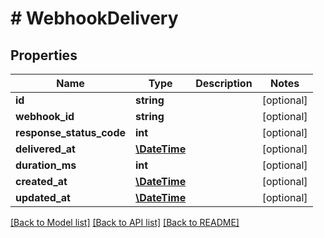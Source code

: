 # # WebhookDelivery

## Properties

Name | Type | Description | Notes
------------ | ------------- | ------------- | -------------
**id** | **string** |  | [optional] 
**webhook_id** | **string** |  | [optional] 
**response_status_code** | **int** |  | [optional] 
**delivered_at** | [**\DateTime**](\DateTime.md) |  | [optional] 
**duration_ms** | **int** |  | [optional] 
**created_at** | [**\DateTime**](\DateTime.md) |  | [optional] 
**updated_at** | [**\DateTime**](\DateTime.md) |  | [optional] 

[[Back to Model list]](../../README.md#documentation-for-models) [[Back to API list]](../../README.md#documentation-for-api-endpoints) [[Back to README]](../../README.md)



